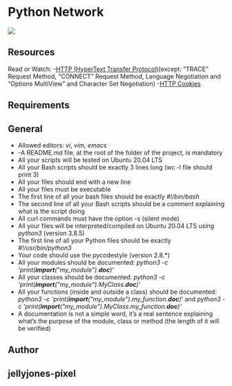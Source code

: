 # Python Network

![](https://www3.ntu.edu.sg/home/ehchua/programming/webprogramming/images/HTTP.png)
## Resources
Read or Watch:
-[HTTP (HyperText Transfer Protocol)](https://intranet.alxswe.com/rltoken/rAon_EpQ6PGl8N0plySn4A)(except: “TRACE” Request Method, “CONNECT” Request Method, Language Negotiation and “Options MultiView” and Character Set Negotiation)
-[HTTP Cookies](https://intranet.alxswe.com/rltoken/MhVCl_0oviQldWPn5oX-NQ)

## Requirements

## General

- Allowed editors: *vi*, *vim*, *emacs*
- -A README.md file, at the root of the folder of the project, is mandatory
- All your scripts will be tested on Ubuntu 20.04 LTS
- All your Bash scripts should be exactly 3 lines long (wc -l file should print 3)
- All your files should end with a new line
- All your files must be executable
- The first line of all your bash files should be exactly *#!/bin/bash*
- The second line of all your Bash scripts should be a comment explaining what is the script doing
- All curl commands must have the option -s (silent mode)
- All your files will be interpreted/compiled on Ubuntu 20.04 LTS using *python3* (version 3.8.5)
- The first line of all your Python files should be exactly *#!/usr/bin/python3*
- Your code should use the pycodestyle (version 2.8.*)
- All your modules should be documented: *python3 -c 'print(__import__("my_module").__doc__)'*
- All your classes should be documented: *python3 -c 'print(__import__("my_module").MyClass.__doc__)'*
- All your functions (inside and outside a class) should be documented: *python3 -c 'print(__import__("my_module").my_function.__doc__)*' and *python3 -c 'print(__import__("my_module").MyClass.my_function.__doc__)'*
- A documentation is not a simple word, it’s a real sentence explaining what’s the purpose of the module, class or method (the length of it will be verified)

## Author
## jellyjones-pixel
